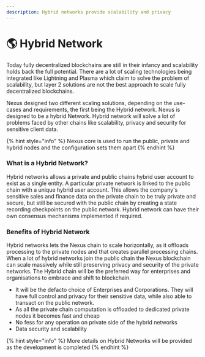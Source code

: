 ```yaml
---
description: Hybrid networks provide scalability and privacy
---
```


# 🌎 Hybrid Network

Today fully decentralized blockchains are still in their infancy and scalability holds back the full potential. There are a lot of scaling technologies being integrated like Lightning and Plasma which claim to solve the problem of scalability, but layer 2 solutions are not the best approach to scale  fully decentralized blockchains.&#x20;

Nexus designed two different scaling solutions, depending on the use-cases and requirements, the first being the Hybrid network. Nexus is designed to be a hybrid Network. Hybrid network will solve a lot of problems faced by other chains like scalability, privacy and security for sensitive client data.&#x20;

{% hint style="info" %}
Nexus core  is used to run the public, private and hybrid nodes and the configuration sets them apart
{% endhint %}

### &#x20;What is a Hybrid Network?

Hybrid networks allows a private and public chains hybrid user account to exist as a single entity. A particular private network is linked to the public chain with a unique hybrid user account. This allows the company's sensitive sales and finance data on the private chain to be truly private and secure, but still be secured with the public chain by creating a state recording checkpoints on the public network. Hybrid network can have their own consensus mechanisms implemented if required.

### Benefits of Hybrid Network

Hybrid networks lets the Nexus chain to scale horizontally, as it offloads processing to the private nodes and that creates parallel processing chains. When a lot of hybrid networks join the public chain the Nexus blockchain can scale massively while still preserving privacy and security of the private networks. The Hybrid chain will be the preferred way for enterprises and organisations to embrace and shift to blockchain.&#x20;

* It will be the defacto choice of Enterprises and Corporations.  They will have full control and privacy for their sensitive data, while also able to transact on the public network.
* As all the private chain computation is offloaded to dedicated private nodes it becomes fast and cheap
* No fess for any operation on private side of the hybrid networks
* Data security and scalability



{% hint style="info" %}
More details on Hybrid Networks will be provided as the development is completed
{% endhint %}

&#x20; &#x20;
